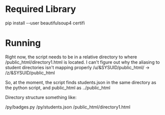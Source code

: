 # Required Library

pip install --user beautifulsoup4 certifi


# Running

Right now, the script needs to be in a relative directory to where /public_html/directory1.html is located.  I can't figure out why the aliasing to student directories isn't mapping properly /u/&SYSUID/public_html/ -> /z/&SYSUID/public_html

So, at the moment, the script finds students.json in the same directory as the python script, and public_html as ../public_html

Directory structure something like:

/py/badges.py
/py/students.json
/public_html/directory1.html
